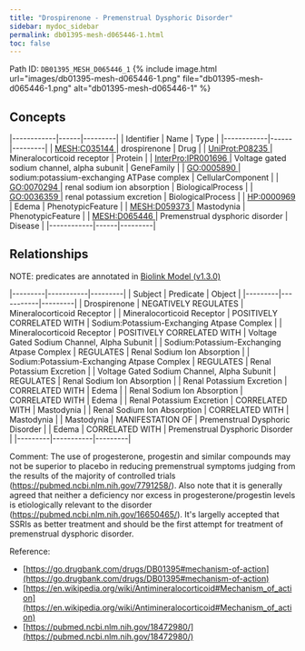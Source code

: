 ```yaml
---
title: "Drospirenone - Premenstrual Dysphoric Disorder"
sidebar: mydoc_sidebar
permalink: db01395-mesh-d065446-1.html
toc: false 
---
```



Path ID: `DB01395_MESH_D065446_1`
{% include image.html url="images/db01395-mesh-d065446-1.png" file="db01395-mesh-d065446-1.png" alt="db01395-mesh-d065446-1" %}

## Concepts

|------------|------|---------|
| Identifier | Name | Type    |
|------------|------|---------|
| <a href="https://identifiers.org/MESH:C035144">MESH:C035144 </a> | drospirenone | Drug |
| <a href="https://identifiers.org/UniProt:P08235">UniProt:P08235 </a> | Mineralocorticoid receptor | Protein |
| <a href="https://identifiers.org/InterPro:IPR001696">InterPro:IPR001696 </a> | Voltage gated sodium channel, alpha subunit | GeneFamily |
| <a href="https://identifiers.org/GO:0005890">GO:0005890 </a> | sodium:potassium-exchanging ATPase complex | CellularComponent |
| <a href="https://identifiers.org/GO:0070294">GO:0070294 </a> | renal sodium ion absorption | BiologicalProcess |
| <a href="https://identifiers.org/GO:0036359">GO:0036359 </a> | renal potassium excretion | BiologicalProcess |
| <a href="https://identifiers.org/HP:0000969">HP:0000969 </a> | Edema | PhenotypicFeature |
| <a href="https://identifiers.org/MESH:D059373">MESH:D059373 </a> | Mastodynia | PhenotypicFeature |
| <a href="https://identifiers.org/MESH:D065446">MESH:D065446 </a> | Premenstrual dysphoric disorder | Disease |
|------------|------|---------|

## Relationships


NOTE: predicates are annotated in <a href="https://github.com/biolink/biolink-model/releases/tag/v1.3.0">Biolink Model (v1.3.0)</a>

|---------|-----------|---------|
| Subject | Predicate | Object  |
|---------|-----------|---------|
| Drospirenone | NEGATIVELY REGULATES | Mineralocorticoid Receptor |
| Mineralocorticoid Receptor | POSITIVELY CORRELATED WITH | Sodium:Potassium-Exchanging Atpase Complex |
| Mineralocorticoid Receptor | POSITIVELY CORRELATED WITH | Voltage Gated Sodium Channel, Alpha Subunit |
| Sodium:Potassium-Exchanging Atpase Complex | REGULATES | Renal Sodium Ion Absorption |
| Sodium:Potassium-Exchanging Atpase Complex | REGULATES | Renal Potassium Excretion |
| Voltage Gated Sodium Channel, Alpha Subunit | REGULATES | Renal Sodium Ion Absorption |
| Renal Potassium Excretion | CORRELATED WITH | Edema |
| Renal Sodium Ion Absorption | CORRELATED WITH | Edema |
| Renal Potassium Excretion | CORRELATED WITH | Mastodynia |
| Renal Sodium Ion Absorption | CORRELATED WITH | Mastodynia |
| Mastodynia | MANIFESTATION OF | Premenstrual Dysphoric Disorder |
| Edema | CORRELATED WITH | Premenstrual Dysphoric Disorder |
|---------|-----------|---------|

Comment: The use of progesterone, progestin and similar compounds may not be superior to placebo in reducing premenstrual symptoms judging from the results of the majority of controlled trials (https://pubmed.ncbi.nlm.nih.gov/7791258/). Also note that it is generally agreed that neither a deficiency nor excess in progesterone/progestin levels is etiologically relevant to the disorder (https://pubmed.ncbi.nlm.nih.gov/16650465/). It's largelly accepted that SSRIs as better treatment and should be the first attempt for treatment of premenstrual dysphoric disorder.

Reference: 
  - [https://go.drugbank.com/drugs/DB01395#mechanism-of-action](https://go.drugbank.com/drugs/DB01395#mechanism-of-action)
  - [https://en.wikipedia.org/wiki/Antimineralocorticoid#Mechanism_of_action](https://en.wikipedia.org/wiki/Antimineralocorticoid#Mechanism_of_action)
  - [https://pubmed.ncbi.nlm.nih.gov/18472980/](https://pubmed.ncbi.nlm.nih.gov/18472980/)
